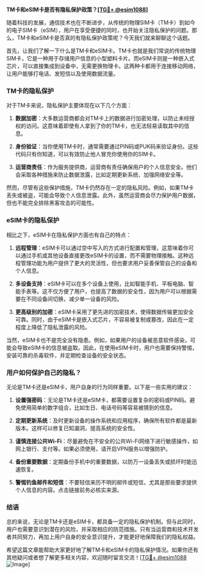 **TM卡和eSIM卡是否有隐私保护政策？[[TG💪+ @esim1088](https://t.me/s/esim1088)]**

随着科技的发展，通信技术也在不断进步，从传统的物理SIM卡（TM卡）到如今的电子SIM卡（eSIM），用户在享受便捷的同时，也开始关注隐私保护的问题。那么，TM卡和eSIM卡是否真的有隐私保护政策呢？今天我们就来聊聊这个话题。

首先，让我们了解一下什么是TM卡和eSIM卡。TM卡也就是我们常说的传统物理SIM卡，它是一种用于存储用户信息的小型塑料卡片。而eSIM卡则是一种嵌入式芯片，可以直接集成到设备中，无需更换物理卡。这两种卡都用于连接移动网络，让用户能够打电话、发短信以及使用数据流量。

### TM卡的隐私保护

对于TM卡来说，隐私保护主要体现在以下几个方面：

1. **数据加密**：大多数运营商都会对TM卡上的数据进行加密处理，以防止未经授权的访问。这意味着即使有人拿到了你的TM卡，也无法轻易读取其中的信息。

2. **身份验证**：当你使用TM卡时，通常需要通过PIN码或PUK码来验证身份。这些代码只有你知道，可以有效防止他人冒充你使用你的SIM卡。

3. **运营商责任**：作为服务提供商，运营商有责任确保用户的个人信息安全。他们会采取各种措施来防止数据泄露，比如定期更新系统、加强网络安全等。

然而，尽管有这些保护措施，TM卡仍然存在一定的隐私风险。例如，如果TM卡丢失或被盗，可能会导致个人信息泄露。此外，虽然运营商会尽力保护用户数据，但也不能完全排除黑客攻击的可能性。

### eSIM卡的隐私保护

相比之下，eSIM卡在隐私保护方面也有自己的特点：

1. **远程管理**：eSIM卡可以通过空中写入的方式进行配置和管理，这意味着你可以通过手机或其他设备直接更改eSIM卡的设置，而不需要物理接触。这种远程管理功能为用户提供了更大的灵活性，但也要求用户妥善保管自己的设备和个人信息。

2. **多设备支持**：eSIM卡可以在多个设备上使用，比如智能手机、平板电脑、智能手表等。这不仅方便了用户，也提高了数据的安全性，因为用户可以根据需要在不同设备间切换，减少单一设备的风险。

3. **更高级别的加密**：eSIM卡采用了更先进的加密技术，使得数据传输更加安全可靠。同时，由于eSIM卡是嵌入式芯片，不容易被复制或篡改，因此在一定程度上降低了隐私泄露的风险。

当然，eSIM卡也不是完全没有隐患。例如，如果用户的设备被恶意软件感染，可能会导致eSIM卡的信息被盗取。因此，在使用eSIM卡时，用户也需要保持警惕，安装可靠的杀毒软件，并定期检查设备的安全状态。

### 用户如何保护自己的隐私？

无论是TM卡还是eSIM卡，用户自身的行为同样重要。以下是一些实用的建议：

1. **设置强密码**：无论是TM卡还是eSIM卡，都需要设置复杂的密码或PIN码。避免使用简单的数字组合，比如生日、电话号码等容易被猜到的信息。

2. **定期更新系统**：及时更新设备的操作系统和应用程序，确保所有软件都是最新版本。这样可以修复已知漏洞，提高系统的安全性。

3. **谨慎连接公共Wi-Fi**：尽量避免在不安全的公共Wi-Fi网络下进行敏感操作，如网上银行、支付等。如果必须使用，请开启VPN服务以增强防护。

4. **备份重要数据**：定期备份手机中的重要数据，以防万一设备丢失或损坏时能迅速恢复。

5. **警惕钓鱼邮件和短信**：不要轻信来历不明的邮件或短信，尤其是那些要求提供个人信息的内容。点击链接前务必核实来源。

### 结语

总的来说，无论是TM卡还是eSIM卡，都具备一定的隐私保护机制。但与此同时，用户也需要意识到潜在的风险，并采取相应的防范措施。只有当运营商和技术开发者共同努力，再加上用户自身的安全意识提升，才能更好地保障我们的隐私权益。

希望这篇文章能帮助大家更好地了解TM卡和eSIM卡的隐私保护情况。如果你还有其他疑问或者想了解更多相关内容，欢迎随时留言交流！[[TG💪+ @esim1088](https://t.me/s/esim1088) ![Image](https://i.postimg.cc/4NQfJmqS/Snipaste-2025-05-13-00-14-12.png)]